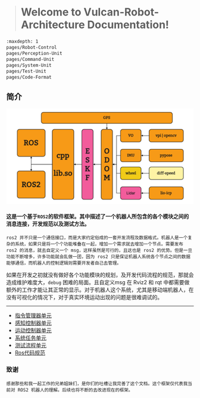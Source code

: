 > # Welcome to Vulcan-Robot-Architecture Documentation!

```{toctree}
:maxdepth: 1
pages/Robot-Control
pages/Perception-Unit
pages/Command-Unit
pages/System-Unit
pages/Test-Unit
pages/Code-Format
```

## 简介

![softWare pipeline](./_static/vulcan_tree.png)

#### 这是一个基于`ROS2`的软件框架。其中描述了一个机器人所包含的各个模块之间的消息连接，开发规范以及测试方法。

 	ros2 并不只是一个通信接口，而是大家约定俗成的一套开发流程及数据格式。机器人是一个复杂的系统，如果只是将一个个功能堆叠在一起，增加一个需求就去增加一个节点。需要发布 ros2 的消息，就去自定义一个 msg，这样虽然是可行的，且这也是 ros2 的优势。但是一旦功能不断增多，许多功能就会乱做一团，因为 ros2 只是保证机器人系统各个节点之间的数据能够通信，而机器人的控制逻辑则需要开发者自己去管理。

​	如果在开发之初就没有做好各个功能模块的规划，及开发代码流程的规范，那就会造成维护难度大，`debug` 困难的局面。且自定义msg 在 Rviz2 和 rqt 中都需要做额外的工作才能让其正常的显示。对于机器人这个系统，尤其是移动端机器人，在没有可视化的情况下，对于真实环境运动出现的问题是很难调试的。

------



- [指令管理器单元](./pages/Command-Unit.md)
- [感知控制器单元](./pages/Perception-Unit.md)
- [运动控制器单元](./pages/Robot-Control.md)
- [系统任务单元](./pages/System-Unit.md)
- [测试流程单元](./pages/Test-Unit.md)
- [Ros代码规范](./pages/Code-Format.md)

### 致谢

```{note}
感谢那些和我一起工作的兄弟姐妹们，是你们的吐槽让我完善了这个文档。这个框架仅代表我当前对 ROS2 机器人的理解。后续也将不断的去改进现在的框架。
```